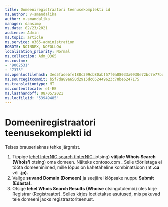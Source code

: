 ```yaml
---
title: Domeeniregistraatori teenusekomplekti id
ms.author: v-smandalika
author: v-smandalika
manager: dansimp
ms.date: 02/23/2021
audience: Admin
ms.topic: article
ms.service: o365-administration
ROBOTS: NOINDEX, NOFOLLOW
localization_priority: Normal
ms.collection: Adm_O365
ms.custom:
- "9002531"
- "7375"
ms.openlocfilehash: 3ed5fadebfe188c399cb80abf57f0a08033a0930e72bc7e77bd9ac889638fe60
ms.sourcegitcommit: b5f7da89a650d2915dc652449623c78be6247175
ms.translationtype: MT
ms.contentlocale: et-EE
ms.lasthandoff: 08/05/2021
ms.locfileid: "53949485"
---
```

# <a name="find-your-domain-registrar"></a>Domeeniregistraatori teenusekomplekti id

Teises brauseriaknas tehke järgmist.

1. Tippige [lehel InterNIC search (InterNIC-i](https://lookup.icann.org/)otsing) **väljale Whois Search (Whois'i** otsing) oma domeen. Näiteks contoso.com **.** Selle tööriistaga ei tööta domeeninimed, mille lõpus on kahetäheline kombinatsioon (nt **.ca** või **.jp).**
2. Valige **suvand Domain (Domeen)** ja seejärel klõpsake nuppu **Submit (Edasta).**
3. Otsige **lehel Whois Search Results (Whoise** otsingutulemid) üles kirje Registrar (Registraator). Selles kirjes loetletakse asutused, mis pakuvad teie domeeni jaoks registraatoriteenust.
